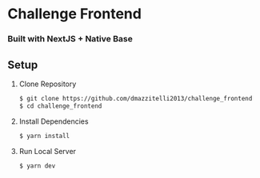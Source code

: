 # Challenge Frontend
### Built with NextJS + Native Base

## Setup

1. Clone Repository

    ```sh
    $ git clone https://github.com/dmazzitelli2013/challenge_frontend
    $ cd challenge_frontend
    ```

2. Install Dependencies

    ```sh
    $ yarn install
    ```

3. Run Local Server

    ```sh
    $ yarn dev
    ```